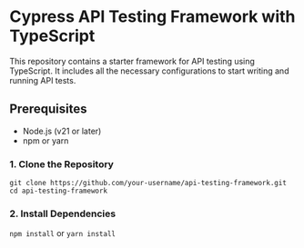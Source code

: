 # Cypress API Testing Framework with TypeScript

This repository contains a starter framework for API testing using TypeScript. It includes all the necessary configurations to start writing and running API tests.

## Prerequisites

- Node.js (v21 or later)
- npm or yarn

### 1. Clone the Repository

```git clone https://github.com/your-username/api-testing-framework.git```
```cd api-testing-framework```

### 2. Install Dependencies

```npm install```
or
```yarn install```

